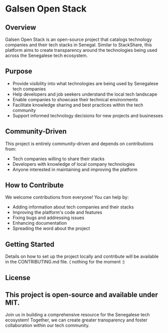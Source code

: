 # Galsen Open Stack

## Overview
Galsen Open Stack is an open-source project that catalogs technology companies and their tech stacks in Senegal. Similar to StackShare, this platform aims to create transparency around the technologies being used across the Senegalese tech ecosystem.

## Purpose
- Provide visibility into what technologies are being used by Senegalese tech companies
- Help developers and job seekers understand the local tech landscape
- Enable companies to showcase their technical environments
- Facilitate knowledge sharing and best practices within the tech community
- Support informed technology decisions for new projects and businesses

## Community-Driven
This project is entirely community-driven and depends on contributions from:
- Tech companies willing to share their stacks
- Developers with knowledge of local company technologies
- Anyone interested in maintaining and improving the platform

## How to Contribute
We welcome contributions from everyone! You can help by:
- Adding information about tech companies and their stacks
- Improving the platform's code and features
- Fixing bugs and addressing issues
- Enhancing documentation
- Spreading the word about the project

## Getting Started
Details on how to set up the project locally and contribute will be available in the CONTRIBUTING.md file. (
nothing for the moment :)


## License
This project is open-source and available under MIT.
---
Join us in building a comprehensive resource for the Senegalese tech ecosystem! Together, we can create greater transparency and foster collaboration within our tech community.
